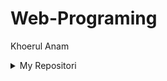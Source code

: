 # Web-Programing

Khoerul Anam




<div class="file-navigation in-mid-page d-flex flex-items-start">
    <details class="get-repo-select-menu js-get-repo-select-menu position-relative details-overlay details reset">
        <summary class="btn btn-sm btn-primary">
        My Repositori
            <span class="dropdown-caret"></span>
        </summary>
        <div class="position-relative">
            <div class="get-repo-modal dropdown-menu dropdown-menu-sw pb-0 js-toggler-container  js-get-repo-modal">
             <div class="get-repo-modal-options">
                  <div class="clone-options https-clone-options">
                
                    <div class="overall-summary overall-summary-bottomless">
                        <div class="stats-switcher-viewport js-stats-switcher-viewport">
                          <div class="stats-switcher-wrapper">
                          <ul class="numbers-summary">
                            <li class="commits">
                              <a data-pjax="" target="blank" href="https://github.com/Anam140601/OOP/commits/master">
                                  <svg class="octicon octicon-history" viewBox="0 0 14 16" version="1.1" width="14" height="16" aria-hidden="true"><path fill-rule="evenodd" d="M8 13H6V6h5v2H8v5zM7 1C4.81 1 2.87 2.02 1.59 3.59L0 2v4h4L2.5 4.5C3.55 3.17 5.17 2.3 7 2.3c3.14 0 5.7 2.56 5.7 5.7s-2.56 5.7-5.7 5.7A5.71 5.71 0 0 1 1.3 8c0-.34.03-.67.09-1H.08C.03 7.33 0 7.66 0 8c0 3.86 3.14 7 7 7s7-3.14 7-7-3.14-7-7-7z"></path></svg>
                                  <span class="num text-emphasized">
                                  </span>
                                  Belajar OOP
                              </a>
                            </li>
                          </ul>
                          </div>
                        </div>
                      </div>
                
                    
                    
                    <br>
                    <br>
                    
             
                    <div class="overall-summary overall-summary-bottomless">
                        <div class="stats-switcher-viewport js-stats-switcher-viewport">
                          <div class="stats-switcher-wrapper">
                          <ul class="numbers-summary">
                            <li class="commits">
                              <a data-pjax="" target="blank" href="https://github.com/Anam140601/Laravel/commits/master">
                                  <svg class="octicon octicon-history" viewBox="0 0 14 16" version="1.1" width="14" height="16" aria-hidden="true"><path fill-rule="evenodd" d="M8 13H6V6h5v2H8v5zM7 1C4.81 1 2.87 2.02 1.59 3.59L0 2v4h4L2.5 4.5C3.55 3.17 5.17 2.3 7 2.3c3.14 0 5.7 2.56 5.7 5.7s-2.56 5.7-5.7 5.7A5.71 5.71 0 0 1 1.3 8c0-.34.03-.67.09-1H.08C.03 7.33 0 7.66 0 8c0 3.86 3.14 7 7 7s7-3.14 7-7-3.14-7-7-7z"></path></svg>
                                  <span class="num text-emphasized">
                                  </span>
                                  Belajar Laravel (ANIGASTORE)
                              </a>
                            </li>
                          </ul>
                          </div>
                        </div>
                      </div>
                
                    
                    
                    <br>
                    <br>
                    
                    
                    
                    
                    <div class="overall-summary overall-summary-bottomless">
                        <div class="stats-switcher-viewport js-stats-switcher-viewport">
                          <div class="stats-switcher-wrapper">
                          <ul class="numbers-summary">
                            <li class="commits">
                              <a data-pjax="" target="blank" href="https://github.com/Anam140601/Belajar-PHP/commits/master">
                                  <svg class="octicon octicon-history" viewBox="0 0 14 16" version="1.1" width="14" height="16" aria-hidden="true"><path fill-rule="evenodd" d="M8 13H6V6h5v2H8v5zM7 1C4.81 1 2.87 2.02 1.59 3.59L0 2v4h4L2.5 4.5C3.55 3.17 5.17 2.3 7 2.3c3.14 0 5.7 2.56 5.7 5.7s-2.56 5.7-5.7 5.7A5.71 5.71 0 0 1 1.3 8c0-.34.03-.67.09-1H.08C.03 7.33 0 7.66 0 8c0 3.86 3.14 7 7 7s7-3.14 7-7-3.14-7-7-7z"></path></svg>
                                  <span class="num text-emphasized">
                                  </span>
                                  Belajar PHP
                              </a>
                            </li>
                          </ul>
                          </div>
                        </div>
                      </div>
                
                    
                    
                    <br>
                    <br>
                    
                    
                    
                    
                    <div class="overall-summary overall-summary-bottomless">
                        <div class="stats-switcher-viewport js-stats-switcher-viewport">
                          <div class="stats-switcher-wrapper">
                          <ul class="numbers-summary">
                            <li class="commits">
                              <a data-pjax="" target="blank" href="https://github.com/Anam140601/Laravel_AnigaTravel/commits/master">
                                  <svg class="octicon octicon-history" viewBox="0 0 14 16" version="1.1" width="14" height="16" aria-hidden="true"><path fill-rule="evenodd" d="M8 13H6V6h5v2H8v5zM7 1C4.81 1 2.87 2.02 1.59 3.59L0 2v4h4L2.5 4.5C3.55 3.17 5.17 2.3 7 2.3c3.14 0 5.7 2.56 5.7 5.7s-2.56 5.7-5.7 5.7A5.71 5.71 0 0 1 1.3 8c0-.34.03-.67.09-1H.08C.03 7.33 0 7.66 0 8c0 3.86 3.14 7 7 7s7-3.14 7-7-3.14-7-7-7z"></path></svg>
                                  <span class="num text-emphasized">
                                  </span>
                                  Laravel (ANIGATRAVEL)
                              </a>
                            </li>
                          </ul>
                          </div>
                        </div>
                      </div>
                
                    
                    
                    <br>
                    <br>
               
                  </div>
             </div>
            </div>
        </div>
    </details>
</div>

                
